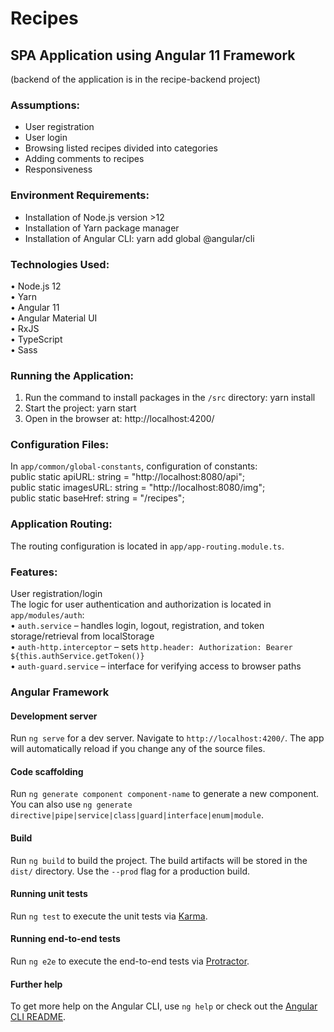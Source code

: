 # Recipes
## SPA Application using Angular 11 Framework
(backend of the application is in the recipe-backend project)

### Assumptions:
- User registration
- User login
- Browsing listed recipes divided into categories
- Adding comments to recipes
- Responsiveness

### Environment Requirements:
- Installation of Node.js version >12
- Installation of Yarn package manager
- Installation of Angular CLI: yarn add global @angular/cli

### Technologies Used:
• Node.js 12\
• Yarn\
• Angular 11\
• Angular Material UI\
• RxJS\
• TypeScript\
• Sass

### Running the Application:
1. Run the command to install packages in the `/src` directory: yarn install
2. Start the project: yarn start
3. Open in the browser at: http://localhost:4200/

### Configuration Files:
In `app/common/global-constants`, configuration of constants:\
public static apiURL: string = "http://localhost:8080/api";\
public static imagesURL: string = "http://localhost:8080/img";\
public static baseHref: string = "/recipes";

### Application Routing:
The routing configuration is located in `app/app-routing.module.ts`.

### Features:
User registration/login\
The logic for user authentication and authorization is located in `app/modules/auth`:\
• `auth.service` – handles login, logout, registration, and token storage/retrieval from localStorage\
• `auth-http.interceptor` – sets `http.header: Authorization: Bearer ${this.authService.getToken()}`\
• `auth-guard.service` – interface for verifying access to browser paths

### Angular Framework
#### Development server

Run `ng serve` for a dev server. Navigate to `http://localhost:4200/`. The app will automatically reload if you change any of the source files.

#### Code scaffolding

Run `ng generate component component-name` to generate a new component. You can also use `ng generate directive|pipe|service|class|guard|interface|enum|module`.

#### Build

Run `ng build` to build the project. The build artifacts will be stored in the `dist/` directory. Use the `--prod` flag for a production build.

#### Running unit tests

Run `ng test` to execute the unit tests via [Karma](https://karma-runner.github.io).

#### Running end-to-end tests

Run `ng e2e` to execute the end-to-end tests via [Protractor](http://www.protractortest.org/).

#### Further help

To get more help on the Angular CLI, use `ng help` or check out the [Angular CLI README](https://github.com/angular/angular-cli/blob/master/README.md).